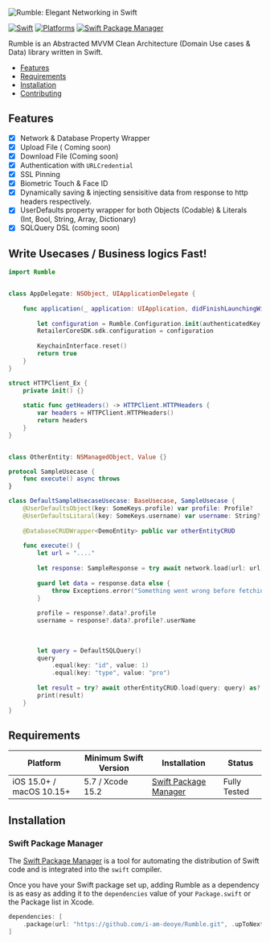 ![Rumble: Elegant Networking in Swift](https://)

[![Swift](https://img.shields.io/badge/Swift-5.7_5.8_5.9-orange?style=flat-square)](https://img.shields.io/badge/Swift-5.7_5.8_5.9-Orange?style=flat-square)
[![Platforms](https://img.shields.io/badge/Platforms-macOS_iOS-yellowgreen?style=flat-square)](https://img.shields.io/badge/Platforms-macOS_iOS-Green?style=flat-square)
[![Swift Package Manager](https://img.shields.io/badge/Swift_Package_Manager-compatible-orange?style=flat-square)](https://img.shields.io/badge/Swift_Package_Manager-compatible-orange?style=flat-square)

Rumble is an Abstracted MVVM Clean Architecture (Domain Use cases & Data) library written in Swift.

- [Features](#features)
- [Requirements](#requirements)
- [Installation](#installation)
- [Contributing](#contributing)

## Features

- [x] Network & Database Property Wrapper
- [x] Upload File ( Coming soon)
- [x] Download File (Coming soon)
- [x] Authentication with `URLCredential`
- [x] SSL Pinning
- [x] Biometric Touch & Face ID
- [x] Dynamically saving & injecting sensisitive data from response to http headers respectively.
- [x] UserDefaults property wrapper for both Objects (Codable) & Literals (Int,  Bool, String, Array, Dictionary)
- [x] SQLQuery DSL (coming soon)

## Write Usecases / Business logics Fast!

```swift
import Rumble


class AppDelegate: NSObject, UIApplicationDelegate {
    
    func application(_ application: UIApplication, didFinishLaunchingWithOptions launchOptions: [UIApplication.LaunchOptionsKey : Any]? = nil) -> Bool {
        
        let configuration = Rumble.Configuration.init(authenticatedKey: "Authorization", headers: HTTPClient_Ex.getHeaders())
        RetailerCoreSDK.sdk.configuration = configuration
        
        KeychainInterface.reset()
        return true
    }
}

struct HTTPClient_Ex {
    private init() {}
    
    static func getHeaders() -> HTTPClient.HTTPHeaders {
        var headers = HTTPClient.HTTPHeaders()
        return headers
    }
}
```

```swift

class OtherEntity: NSManagedObject, Value {}

protocol SampleUsecase {
    func execute() async throws
}

class DefaultSampleUsecaseUsecase: BaseUsecase, SampleUsecase {
    @UserDefaultsObject(key: SomeKeys.profile) var profile: Profile?
    @UserDefaultsLitaral(key: SomeKeys.username) var username: String?
    
    @DatabaseCRUDWrapper<DemoEntity> public var otherEntityCRUD
    
    func execute() {
        let url = "...."
        
        let response: SampleResponse = try await network.load(url: url)
        
        guard let data = response.data else {
            throw Exceptions.error("Something went wrong before fetching this request. please try again later.")
        }
        
        profile = response?.data?.profile
        username = response?.data?.profile?.userName
        
        
        
        let query = DefaultSQLQuery()
        query
            .equal(key: "id", value: 1)
            .equal(key: "type", value: "pro")
    
        let result = try? await otherEntityCRUD.load(query: query) as? Fetched<DemoEntity>
        print(result)
    }
}
```

## Requirements

| Platform                                             | Minimum Swift Version | Installation                                                                                                         | Status                   |
| ---------------------------------------------------- | --------------------- | -------------------------------------------------------------------------------------------------------------------- | ------------------------ |
| iOS 15.0+ / macOS 10.15+                             | 5.7 / Xcode 15.2            | [Swift Package Manager](#swift-package-manager)                                                                      | Fully Tested             |



## Installation

### Swift Package Manager

The [Swift Package Manager](https://swift.org/package-manager/) is a tool for automating the distribution of Swift code and is integrated into the `swift` compiler.

Once you have your Swift package set up, adding Rumble as a dependency is as easy as adding it to the `dependencies` value of your `Package.swift` or the Package list in Xcode.

```swift
dependencies: [
    .package(url: "https://github.com/i-am-deoye/Rumble.git", .upToNextMajor(from: "1.0.0"))
]
```

